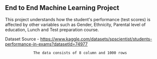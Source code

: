 ## End to End Machine Learning Project


This project understands how the student's performance (test scores) is affected by other variables such as Gender, Ethnicity, Parental level of education, Lunch and Test preparation course.

Dataset Source - https://www.kaggle.com/datasets/spscientist/students-performance-in-exams?datasetId=74977
                  
                 The data consists of 8 column and 1000 rows
